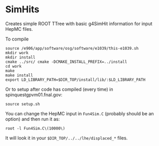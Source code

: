 # SimHits
Creates simple ROOT TTree with basic g4SimHit information for input HepMC files.

To compile
```
source /e906/app/software/osg/software/e1039/this-e1039.sh
mkdir work
mkdir install
cmake ../src/ cmake -DCMAKE_INSTALL_PREFIX=../install
cd work
make
make install
export LD_LIBRARY_PATH=$DIR_TOP/install/lib/:$LD_LIBRARY_PATH
```

Or to setup after code has compiled (every time) in spinquestgpvm01.fnal.gov:
```
source setup.sh
```

You can change the HepMC input in `Fun4Sim.C` (probably should be an option) and then run it as:
```
root -l Fun4Sim.C\(10000\)
```
It will look it in your `$DIR_TOP/../../lhe/displaced_*` files.
